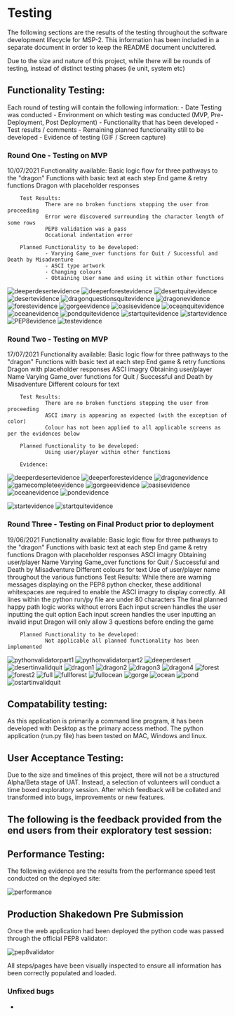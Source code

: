 # Testing 

The following sections are the results of the testing throughout the software development lifecycle for MSP-2. This information has been included in a separate document in order to keep the README document uncluttered.

Due to the size and nature of this project, while there will be rounds of testing, instead of distinct testing phases (ie unit, system etc)

## Functionality Testing:
Each round of testing will contain the following information:
        - Date Testing was conducted
        - Environment on which testing was conducted (MVP, Pre-Deployment, Post Deployment)
        - Functionality that has been developed
        - Test results / comments
        - Remaining planned functionality still to be developed
        - Evidence of testing (GIF / Screen capture)

### Round One - Testing on MVP
10/07/2021 
        Functionality available:
                Basic logic flow for three pathways to the "dragon"
                Functions with basic text at each step
                End game & retry functions
                Dragon with placeholder responses

        Test Results:
                There are no broken functions stopping the user from proceeding
                Error were discovered surrounding the character length of some rows
                PEP8 validation was a pass
                Occational indentation error

        Planned Functionality to be developed:
                - Varying Game_over functions for Quit / Successful and Death by Misadventure
                - ASCI type artwork
                - Changing colours
                - Obtaining User name and using it within other functions

![deeperdesertevidence](url"https://github.com/Sphere42/MSP-3/blob/main/assets/testing/Round%201/deeper_desert_screen.PNG")
![deeperforestevidence](url"https://github.com/Sphere42/MSP-3/blob/main/assets/testing/Round%201/deeper_forest.PNG")
![desertquitevidence](url"https://github.com/Sphere42/MSP-3/blob/main/assets/testing/Round%201/desert_quit_screen.PNG")
![desertevidence](url"https://github.com/Sphere42/MSP-3/blob/main/assets/testing/Round%201/desert_screen.PNG")
![dragonquestionsquitevidence](url"https://github.com/Sphere42/MSP-3/blob/main/assets/testing/Round%201/dragon_question.PNG")
![dragonevidence](url"https://github.com/Sphere42/MSP-3/blob/main/assets/testing/Round%201/dragon_screen.PNG")
![forestevidence](url"https://github.com/Sphere42/MSP-3/blob/main/assets/testing/Round%201/forest_screen.PNG")
![gorgeevidence](url"https://github.com/Sphere42/MSP-3/blob/main/assets/testing/Round%201/gorge_screen.PNG")
![oasisevidence](url"https://github.com/Sphere42/MSP-3/blob/main/assets/testing/Round%201/oasis_screen.PNG")
![oceanquitevidence](url"https://github.com/Sphere42/MSP-3/blob/main/assets/testing/Round%201/ocean_quit.PNG")
![oceanevidence](url"https://github.com/Sphere42/MSP-3/blob/main/assets/testing/Round%201/ocean_screen.PNG")
![pondquitevidence](url"https://github.com/Sphere42/MSP-3/blob/main/assets/testing/Round%201/pond_screen.PNG")
![startquitevidence](url"https://github.com/Sphere42/MSP-3/blob/main/assets/testing/Round%201/start_quit_screen.PNG")
![startevidence](url"https://github.com/Sphere42/MSP-3/blob/main/assets/testing/Round%201/start_screen.PNG")
![PEP8evidence](url"https://github.com/Sphere42/MSP-3/blob/main/assets/testing/Round%201/pep8.PNG")
![testevidence](url"https://github.com/Sphere42/MSP-3/blob/main/assets/testing/Round%201/test_results_one.PNG")



### Round Two - Testing on MVP
17/07/2021 
        Functionality available:
                Basic logic flow for three pathways to the "dragon"
                Functions with basic text at each step
                End game & retry functions
                Dragon with placeholder responses
                ASCI imagry
                Obtaining user/player Name
                Varying Game_over functions for Quit / Successful and Death by Misadventure
                Different colours for text

        Test Results:
                There are no broken functions stopping the user from proceeding
                ASCI imary is appearing as expected (with the exception of color)
                Colour has not been applied to all applicable screens as per the evidences below

        Planned Functionality to be developed:
                Using user/player within other functions
        
        Evidence:

![deeperdesertevidence](url"https://github.com/Sphere42/MSP-3/blob/main/assets/testing/Round%202/deeper_desert_error.PNG")
![deeperforestevidence](url"https://github.com/Sphere42/MSP-3/blob/main/assets/testing/Round%202/deeper_forest_error.PNG")
![dragonevidence](url"https://github.com/Sphere42/MSP-3/blob/main/assets/testing/Round%202/dragon_error.PNG")
![gamecompleteevidence](url"https://github.com/Sphere42/MSP-3/blob/main/assets/testing/Round%202/game_complete_error.PNG")
![gorgeeevidence](url"https://github.com/Sphere42/MSP-3/blob/main/assets/testing/Round%202/gorge_error.PNG")
![oasisevidence](url"https://github.com/Sphere42/MSP-3/blob/main/assets/testing/Round%202/oasiss_error.PNG")
![oceanevidence](url"https://github.com/Sphere42/MSP-3/blob/main/assets/testing/Round%202/ocean_error.PNG")
![pondevidence](url"https://github.com/Sphere42/MSP-3/blob/main/assets/testing/Round%202/pond_error.PNG")

![startevidence](url"https://github.com/Sphere42/MSP-3/blob/main/assets/testing/Round%202/start_screen_invalid.gif")
![startquitevidence](url"https://github.com/Sphere42/MSP-3/blob/main/assets/testing/Round%202/start_screen_quit.gif")

### Round Three - Testing on Final Product prior to deployment
19/06/2021
        Functionality available:
                Basic logic flow for three pathways to the "dragon"
                Functions with basic text at each step
                End game & retry functions
                Dragon with placeholder responses
                ASCI imagry
                Obtaining user/player Name
                Varying Game_over functions for Quit / Successful and Death by Misadventure
                Different colours for text
                Use of user/player name throughout the various functions
        Test Results:
                While there are warning messages displaying on the PEP8 python checker, these additional whitespaces are required to enable the ASCI imagry to display correctly.
                All lines within the python run/py file are under 80 characters
                The final planned happy path logic works without errors
                Each input screen handles the user inputting the quit option
                Each input screen handles the user inputting an invalid input
                Dragon will only allow 3 questions before ending the game
                
        Planned Functionality to be developed:
                Not applicable all planned functionality has been implemented


![pythonvalidatorpart1]("https://github.com/Sphere42/MSP-3/blob/main/assets/readme/pep8part1.PNG")
![pythonvalidatorpart2]("https://github.com/Sphere42/MSP-3/blob/main/assets/readme/pep8part2.PNG")
![deeperdesert]("https://github.com/Sphere42/MSP-3/blob/main/assets/testing/Round%203/deeperdesertinvalidquit.gif")
![desertinvalidquit]("https://github.com/Sphere42/MSP-3/blob/main/assets/testing/Round%203/desertinvalidquit.gif")
![dragon1]("https://github.com/Sphere42/MSP-3/blob/main/assets/testing/Round%203/dragon1.gif")
![dragon2]("https://github.com/Sphere42/MSP-3/blob/main/assets/testing/Round%203/dragon2.gif")
![dragon3]("https://github.com/Sphere42/MSP-3/blob/main/assets/testing/Round%203/dragon3.gif")
![dragon4]("https://github.com/Sphere42/MSP-3/blob/main/assets/testing/Round%203/dragon4.gif")
![forest]("https://github.com/Sphere42/MSP-3/blob/main/assets/testing/Round%203/forest.gif")
![forest2]("https://github.com/Sphere42/MSP-3/blob/main/assets/testing/Round%203/forest2.gif")
![full]("https://github.com/Sphere42/MSP-3/blob/main/assets/testing/Round%203/full.gif")
![fullforest]("https://github.com/Sphere42/MSP-3/blob/main/assets/testing/Round%203/fullforest.gif")
![fullocean]("https://github.com/Sphere42/MSP-3/blob/main/assets/testing/Round%203/fullocean.gif")
![gorge]("https://github.com/Sphere42/MSP-3/blob/main/assets/testing/Round%203/gorge.gif")
![ocean]("https://github.com/Sphere42/MSP-3/blob/main/assets/testing/Round%203/ocean.gif")
![pond]("https://github.com/Sphere42/MSP-3/blob/main/assets/testing/Round%203/pond.gif")
![ostartinvalidquit]("https://github.com/Sphere42/MSP-3/blob/main/assets/testing/Round%203/startinvalidquit.gif")

## Compatability testing:

As this application is primarily a command line program, it has been developed with Desktop as the primary access method.
The python application (run.py file) has been tested on MAC, Windows and linux.


## User Acceptance Testing:

Due to the size and timelines of this project, there will not be a structured Alpha/Beta stage of UAT. Instead, a selection of volunteers will conduct a time boxed exploratory session. After which feedback will be collated and transformed into bugs, improvements or new features.

The following is the feedback provided from the end users from their exploratory test session:
 - 

## Performance Testing:
The following evidence are the results from the performance speed test conducted on the deployed site:

![performance]()

## Production Shakedown Pre Submission

Once the web application had been deployed the python code was passed through the official PEP8 validator:

![pep8validator]()

All steps/pages have been visually inspected to ensure all information has been correctly populated and loaded.

### Unfixed bugs

- 
